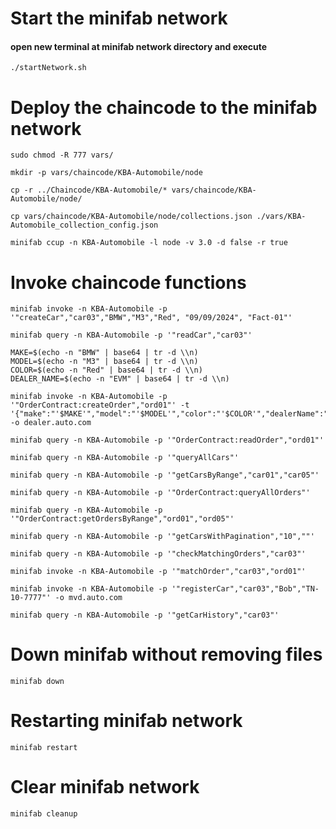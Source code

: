 
# Start the minifab network
#### open new terminal at minifab network directory and execute
```
./startNetwork.sh
```

# Deploy the chaincode to the minifab network

```
sudo chmod -R 777 vars/
```

```
mkdir -p vars/chaincode/KBA-Automobile/node
```

```
cp -r ../Chaincode/KBA-Automobile/* vars/chaincode/KBA-Automobile/node/
```

```
cp vars/chaincode/KBA-Automobile/node/collections.json ./vars/KBA-Automobile_collection_config.json
```

```
minifab ccup -n KBA-Automobile -l node -v 3.0 -d false -r true
```

# Invoke chaincode functions
```
minifab invoke -n KBA-Automobile -p '"createCar","car03","BMW","M3","Red", "09/09/2024", "Fact-01"'
```

```
minifab query -n KBA-Automobile -p '"readCar","car03"'
```

```
MAKE=$(echo -n "BMW" | base64 | tr -d \\n)
MODEL=$(echo -n "M3" | base64 | tr -d \\n)
COLOR=$(echo -n "Red" | base64 | tr -d \\n)
DEALER_NAME=$(echo -n "EVM" | base64 | tr -d \\n)
```

```
minifab invoke -n KBA-Automobile -p '"OrderContract:createOrder","ord01"' -t '{"make":"'$MAKE'","model":"'$MODEL'","color":"'$COLOR'","dealerName":"'$DEALER_NAME'"}' -o dealer.auto.com
```

```
minifab query -n KBA-Automobile -p '"OrderContract:readOrder","ord01"'
```

```
minifab query -n KBA-Automobile -p '"queryAllCars"'
```

```
minifab query -n KBA-Automobile -p '"getCarsByRange","car01","car05"'
```

```
minifab query -n KBA-Automobile -p '"OrderContract:queryAllOrders"'
```

```
minifab query -n KBA-Automobile -p '"OrderContract:getOrdersByRange","ord01","ord05"'
```

```
minifab query -n KBA-Automobile -p '"getCarsWithPagination","10",""'
```

```
minifab query -n KBA-Automobile -p '"checkMatchingOrders","car03"'
```

```
minifab invoke -n KBA-Automobile -p '"matchOrder","car03","ord01"'
```

```
minifab invoke -n KBA-Automobile -p '"registerCar","car03","Bob","TN-10-7777"' -o mvd.auto.com
```

```
minifab query -n KBA-Automobile -p '"getCarHistory","car03"'
```

# Down minifab without removing files
```
minifab down
```

# Restarting minifab network
```
minifab restart
```

# Clear minifab network
```
minifab cleanup
```

